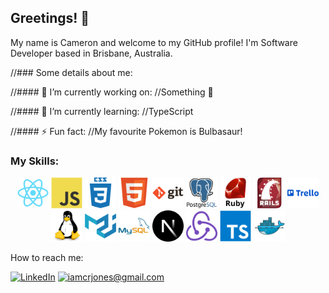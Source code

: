 ## Greetings! 👋
My name is Cameron and welcome to my GitHub profile!
I'm Software Developer based in Brisbane, Australia.

//### Some details about me:

  //#### 🔭 I’m currently working on: 
    //Something 👀
  
  //#### 🌱 I’m currently learning: 
    //TypeScript
  
  //#### ⚡ Fun fact: 
    //My favourite Pokemon is Bulbasaur!
  ### My Skills:
  <div align="center">
    <img src="https://github.com/devicons/devicon/blob/master/icons/react/react-original.svg" title="React" alt="React" width="50" height="50"/>
    <img src="https://github.com/devicons/devicon/blob/master/icons/javascript/javascript-original.svg" title="JavaScript" alt="JavaScript" width="50"        height="50"/>
    <img src="https://github.com/devicons/devicon/blob/master/icons/css3/css3-plain-wordmark.svg"  title="CSS3" alt="CSS" width="50" height="50"/>
    <img src="https://github.com/devicons/devicon/blob/master/icons/html5/html5-original.svg" title="HTML5" alt="HTML" width="50" height="50"/>
    <img src="https://github.com/devicons/devicon/blob/master/icons/git/git-original-wordmark.svg" title="Git" **alt="Git" width="50" height="50"/>
    <img src="https://github.com/devicons/devicon/blob/master/icons/postgresql/postgresql-original-wordmark.svg" title="PostgreSQL" **alt="PostgreSQL"        width="50" height="50"/>
    <img src="https://github.com/devicons/devicon/blob/master/icons/ruby/ruby-original-wordmark.svg" title="Ruby" **alt="Ruby" width="50" height="50"/>
    <img src="https://github.com/devicons/devicon/blob/master/icons/rails/rails-original-wordmark.svg" title="Rails" **alt="Rails" width="50"                   height="50"/>
    <img src="https://github.com/devicons/devicon/blob/master/icons/trello/trello-plain-wordmark.svg" title="Trello" **alt="Trello" width="50"                height="50"/>
    <img src="https://github.com/devicons/devicon/blob/master/icons/linux/linux-original.svg" title="Linux" **alt="Linux" width="50" height="50"/>
    <img src="https://github.com/devicons/devicon/blob/master/icons/materialui/materialui-original.svg" title="Material UI" **alt="Material UI"                 width="50" height="50"/>
    <img src="https://github.com/devicons/devicon/blob/master/icons/mysql/mysql-original-wordmark.svg" title="MySQL" **alt="MySQL" width="50"                   height="50"/>
    <img src="https://github.com/devicons/devicon/blob/master/icons/nextjs/nextjs-original.svg" title="NextJS" **alt="NextJS" width="50" height="50"/>
    <img src="https://github.com/devicons/devicon/blob/master/icons/redux/redux-original.svg" title="Redux" **alt="Redux" width="50" height="50"/>
    <img src="https://github.com/devicons/devicon/blob/master/icons/typescript/typescript-original.svg" title="TypeScript" **alt="TypeScript" width="50"       height="50"/>
    <img src="https://github.com/devicons/devicon/blob/master/icons/docker/docker-original.svg" title="Docker" **alt="Docker" width="50" height="50"/>
  </div>

<!--
### :fire: My Stats :

![Overall Stats](https://github-readme-stats.vercel.app/api?username=iamcrjones&count_private=true&show_icons=true&hide=contribs&theme=tokyonight)

[![Top Langs](https://github-readme-stats.vercel.app/api/top-langs/?username=iamcrjones&layout=compact&theme=tokyonight)](https://github.com/anuraghazra/github-readme-stats)-->

How to reach me:

<a href="https://www.linkedin.com/in/iamcrjones/">![LinkedIn](https://img.shields.io/badge/LinkedIn-0077B5?style=for-the-badge&logo=linkedin&logoColor=white)</a>
<a href="mailto:iamcrjones@gmail.com">![iamcrjones@gmail.com](https://img.shields.io/badge/Gmail-D14836?style=for-the-badge&logo=gmail&logoColor=white)</a>

<!--
**iamcrjones/iamcrjones** is a ✨ _special_ ✨ repository because its `README.md` (this file) appears on your GitHub profile.

Here are some ideas to get you started:

- 🔭 I’m currently working on ...
- 🌱 I’m currently learning ...
- 👯 I’m looking to collaborate on ...
- 🤔 I’m looking for help with ...
- 💬 Ask me about ...
- 📫 How to reach me: ...
- 😄 Pronouns: ...
- ⚡ Fun fact: ...
-->
